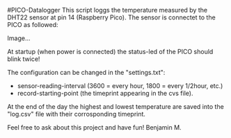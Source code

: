 #PICO-Datalogger
This script loggs the temperature measured by the DHT22 sensor at pin 14 (Raspberry Pico).
The sensor is connectet to the PICO as followed:

Image...

At startup (when power is connected) the status-led of the PICO should blink twice!

The configuration can be changed in the "settings.txt":
  - sensor-reading-interval (3600 = every hour, 1800 = every 1/2hour, etc.)
  - record-starting-point (the timeprint appearing in the cvs file).
  
At the end of the day the highest and lowest temperature are saved into the "log.csv" file with their corrosponding timeprint.

Feel free to ask about this project and have fun!
Benjamin M.
